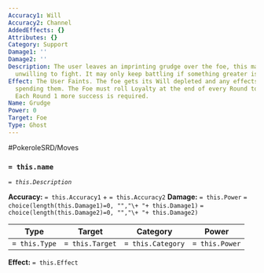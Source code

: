 ```yaml
---
Accuracy1: Will
Accuracy2: Channel
AddedEffects: {}
Attributes: {}
Category: Support
Damage1: ''
Damage2: ''
Description: The user leaves an imprinting grudge over the foe, this makes the target
  unwilling to fight. It may only keep battling if something greater is at risk.
Effect: The User Faints. The foe gets its Will depleted and any effects gained from
  spending them. The Foe must roll Loyalty at the end of every Round to keep battling.
  Each Round 1 more success is required.
Name: Grudge
Power: 0
Target: Foe
Type: Ghost
---
```


#PokeroleSRD/Moves

### `= this.name` 
*`= this.Description`*

**Accuracy:** `= this.Accuracy1` + `= this.Accuracy2`
**Damage:** `= this.Power` `= choice(length(this.Damage1)=0, "","\+ "+ this.Damage1)` `= choice(length(this.Damage2)=0, "","\+ "+ this.Damage2)`

| Type          | Target          | Category          | Power          |
| ------------- | --------------- | ----------------  | -------------- |
| `= this.Type` | `= this.Target` | `= this.Category` | `= this.Power` | 

**Effect:** `= this.Effect`